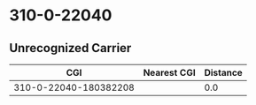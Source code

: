 # 310-0-22040
## Unrecognized Carrier


| CGI | Nearest CGI | Distance |
|-----|-------------|----------|
| 310-0-22040-180382208 |  | 0.0 |
